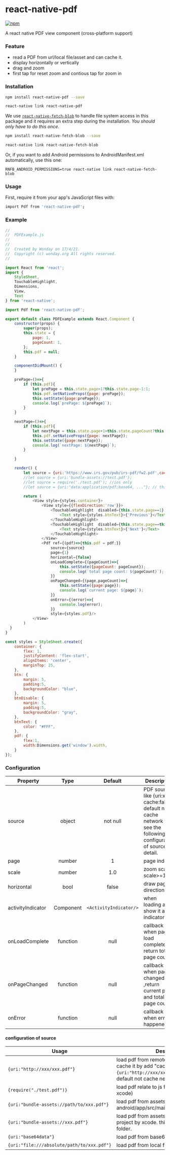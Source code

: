 # react-native-pdf
[![npm](https://img.shields.io/npm/v/react-native-pdf.svg?style=flat-square)](https://www.npmjs.com/package/react-native-pdf)

A react native PDF view component (cross-platform support)

### Feature

* read a PDF from url/local file/asset and can cache it.
* display horizontally or vertically
* drag and zoom
* first tap for reset zoom and contious tap for zoom in

### Installation
```bash
npm install react-native-pdf --save

react-native link react-native-pdf
```
We use [`react-native-fetch-blob`](https://github.com/wkh237/react-native-fetch-blob#installation) to handle file system access in this package and it requires an extra step during the installation. 
_You should only have to do this once._
```bash
npm install react-native-fetch-blob --save

react-native link react-native-fetch-blob
```
Or, if you want to add Android permissions to AndroidManifest.xml automatically, use this one:

    RNFB_ANDROID_PERMISSIONS=true react-native link react-native-fetch-blob

### Usage

First, require it from your app's JavaScript files with:
```bash
import Pdf from 'react-native-pdf';
```


### Example

```js
//
//  PDFExample.js
// 
//
//  Created by Wonday on 17/4/21.
//  Copyright (c) wonday.org All rights reserved.
//

import React from 'react';
import {
    StyleSheet,
    TouchableHighlight,
    Dimensions,
    View,
    Text
} from 'react-native';

import Pdf from 'react-native-pdf';

export default class PDFExample extends React.Component {
    constructor(props) {
        super(props);
        this.state = {
            page: 1,
            pageCount: 1,
        };
        this.pdf = null;
    }

    componentDidMount() {
    }

    prePage=()=>{
        if (this.pdf){
            let prePage = this.state.page>1?this.state.page-1:1;
            this.pdf.setNativeProps({page: prePage});
            this.setState({page:prePage});
            console.log(`prePage: ${prePage}`);
        }
    }

    nextPage=()=>{
        if (this.pdf){
            let nextPage = this.state.page+1>this.state.pageCount?this.state.pageCount:this.state.page+1;
            this.pdf.setNativeProps({page: nextPage});
            this.setState({page:nextPage});
            console.log(`nextPage: ${nextPage}`);
        }

    }

    render() {
        let source = {uri:'https://www.irs.gov/pub/irs-pdf/fw2.pdf',cache:true};
        //let source = {uri:'bundle-assets://test.pdf'};
        //let source = require('./test.pdf'); //ios only
        //let source = {uri:"data:application/pdf;base64, ..."}; // this is a dummy

        return (
            <View style={styles.container}>
                <View style={{flexDirection:'row'}}>
                    <TouchableHighlight  disabled={this.state.page==1} style={this.state.page==1?styles.btnDisable:styles.btn} onPress={()=>this.prePage()}>
                        <Text style={styles.btnText}>{'Previous'}</Text>
                    </TouchableHighlight>
                    <TouchableHighlight  disabled={this.state.page==this.state.pageCount} style={this.state.page==this.state.pageCount?styles.btnDisable:styles.btn}  onPress={()=>this.nextPage()}>
                        <Text style={styles.btnText}>{'Next'}</Text>
                    </TouchableHighlight>
                </View>
                <Pdf ref={(pdf)=>{this.pdf = pdf;}}
                    source={source}
                    page={1}
                    horizontal={false}
                    onLoadComplete={(pageCount)=>{
                        this.setState({pageCount: pageCount});
                        console.log(`total page count: ${pageCount}`);
                    }}
                    onPageChanged={(page,pageCount)=>{
                        this.setState({page:page});
                        console.log(`current page: ${page}`);
                    }}
                    onError={(error)=>{
                        console.log(error);
                    }}
                    style={styles.pdf}/>
            </View>
        )
  }
}

const styles = StyleSheet.create({
    container: {
        flex: 1,
        justifyContent: 'flex-start',
        alignItems: 'center',
        marginTop: 25,
    },
    btn: {
        margin: 5,
        padding:5,
        backgroundColor: "blue",
    },
    btnDisable: {
        margin: 5,
        padding:5,
        backgroundColor: "gray",
    },
    btnText: {
        color: "#FFF",
    },
    pdf: {
        flex:1,
        width:Dimensions.get('window').width,
    }
});
```


### Configuration

| Property      | Type            | Default             | Description | iOS | Android |
| ------------- |:-------------:|:------------:       | ----------- | --- | ------- |
| source        | object        | not null             | PDF source like {uri:xxx, cache:false}, default not cache network file. see the following  configuration of source for detail.| ✔   | ✔ |
| page          | number        | 1                | page index | ✔   | ✔ |
| scale         | number        | 1.0              | zoom scale, scale>=1| ✔   | ✔ |
| horizontal    | bool          | false            | draw page direction | ✔   | ✔ |
| activityIndicator   | Component       | `<ActivityIndicator/>`   | when loading a file show it as a indicator  | ✔   | ✔ |
| onLoadComplete      | function        | null        | callback when page load complete, return total page count | ✔   | ✔ |
| onPageChanged       | function        | null        | callback when page changed ,return current page and total page count | ✔   | ✔ |
| onError       | function        | null        | callback when error happened | ✔   | ✔ |

#### configuration of source

| Usage    | Description | iOS | Android |
| ------------ | ----------- | --- | ------- |
| `{uri:"http://xxx/xxx.pdf"}` | load pdf from remote server, You also can  cache it by add "cache" property like `{uri:"http://xxx/xxx.pdf",cache:true}`, default not cache network file. | ✔   | ✔ |
| `{require("./test.pdf")}` | load pdf relate to js file (do not need add by xcode) | ✔ | ✖ |
| `{uri:"bundle-assets://path/to/xxx.pdf"}` | load pdf from assets, the file should be at android/app/src/main/assets/path/to/xxx.pdf | ✖ | ✔ |
| `{uri:"bundle-assets://xxx.pdf"}` | load pdf from assets, you must add pdf to project by xcode. this does not support folder. | ✔ | ✖ |
| `{uri:"base64data"}` | load pdf from base64 string | ✔   | ✔ |
| `{uri:"file:///absolute/path/to/xxx.pdf"}` | load pdf from local file system | ✔   | ✔ |
